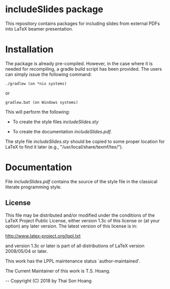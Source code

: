 # includeSlides package #

This repository contains packages for including slides from external
PDFs into LaTeX beamer presentation.

# Installation #

The package is already pre-compiled. However, in the case where it is
needed for recompiling, a gradle build script has been provided. The
users can simply issue the following command:

    ./gradlew (on *nix systems)
or

	gradlew.bat (on Windows systems)

This will perform the following:

  - To create the style files *includeSlides.sty*

  - To create the documentation *includeSlides.pdf*.

The style file *includeSlides.sty* should be copied to some proper
location for LaTeX to find it later (e.g.,
"/usr/local/share/texmf/tex/").

# Documentation #

File *includeSlides.pdf* contains the source of the style file in the
classical literate programming style.

License
-------

This file may be distributed and/or modified under the conditions of
the LaTeX Project Public License, either version 1.3c of this license
or (at your option) any later version. The latest version of this
license is in:

   http://www.latex-project.org/lppl.txt

and version 1.3c or later is part of all distributions of LaTeX
version 2008/05/04 or later.

This work has the LPPL maintenance status `author-maintained'.

The Current Maintainer of this work is T.S. Hoang.

--
Copyright (C) 2018 by Thai Son Hoang
<T dot S dot Hoang at ecs dot soton dot ac dot uk>
